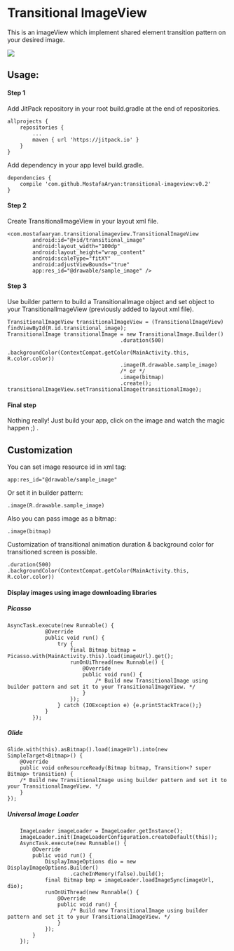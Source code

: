 # Transitional ImageView

This is an imageView which implement shared element transition pattern on your desired image.
 
 
 ![](https://raw.githubusercontent.com/MostafaAryan/transitional-imageview/master/app/src/main/res/drawable/shoe-app-demo.gif)  
  
  
  
  
## Usage:
#### Step 1

Add JitPack repository in your root build.gradle at the end of repositories.

    allprojects {
        repositories {
    	    ...
    	    maven { url 'https://jitpack.io' }
        }
    }
   
Add dependency in your app level build.gradle.

    dependencies {
        compile 'com.github.MostafaAryan:transitional-imageview:v0.2'
    }

#### Step 2
Create TransitionalImageView in your layout xml file.

    <com.mostafaaryan.transitionalimageview.TransitionalImageView
            android:id="@+id/transitional_image"
            android:layout_width="100dp"
            android:layout_height="wrap_content"
            android:scaleType="fitXY"
            android:adjustViewBounds="true"
            app:res_id="@drawable/sample_image" />
            
#### Step 3
Use builder pattern to build a TransitionalImage object and set object to your TransitionalImageView (previously added to layout xml file).

    TransitionalImageView transitionalImageView = (TransitionalImageView) findViewById(R.id.transitional_image);
    TransitionalImage transitionalImage = new TransitionalImage.Builder()
                                        .duration(500)
                                        .backgroundColor(ContextCompat.getColor(MainActivity.this, R.color.color))
                                        .image(R.drawable.sample_image)
                                        /* or */
                                        .image(bitmap)
                                        .create();
    transitionalImageView.setTransitionalImage(transitionalImage);
    
#### Final step
Nothing really! Just build your app, click on the image and watch the magic happen ;) .

## Customization

You can set image resource id in xml tag:

    app:res_id="@drawable/sample_image"
    
Or set it in builder pattern:

    .image(R.drawable.sample_image)
    
Also you can pass image as a bitmap:

    .image(bitmap)
    
Customization of transitional animation duration & background color for transitioned screen is possible.

    .duration(500)
    .backgroundColor(ContextCompat.getColor(MainActivity.this, R.color.color))


#### Display images using image downloading libraries

##### Picasso
    AsyncTask.execute(new Runnable() {
                @Override
                public void run() {
                    try {
                        final Bitmap bitmap = Picasso.with(MainActivity.this).load(imageUrl).get();
                        runOnUiThread(new Runnable() {
                            @Override
                            public void run() {
                                /* Build new TransitionalImage using builder pattern and set it to your TransitionalImageView. */
                            }
                        });
                    } catch (IOException e) {e.printStackTrace();}
                }
            });
         
##### Glide
    Glide.with(this).asBitmap().load(imageUrl).into(new SimpleTarget<Bitmap>() {
        @Override
        public void onResourceReady(Bitmap bitmap, Transition<? super Bitmap> transition) {
        /* Build new TransitionalImage using builder pattern and set it to your TransitionalImageView. */
        }
    });
    
##### Universal Image Loader

        ImageLoader imageLoader = ImageLoader.getInstance();
        imageLoader.init(ImageLoaderConfiguration.createDefault(this));
        AsyncTask.execute(new Runnable() {
            @Override
            public void run() {
                DisplayImageOptions dio = new DisplayImageOptions.Builder()
                        .cacheInMemory(false).build();
                final Bitmap bmp = imageLoader.loadImageSync(imageUrl, dio);
                runOnUiThread(new Runnable() {
                    @Override
                    public void run() {
                        /* Build new TransitionalImage using builder pattern and set it to your TransitionalImageView. */                    
                    }
                });
            }
        });
        
        
